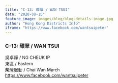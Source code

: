 ```yaml
---
title: "C-13: 環翠 / WAN TSUI"
date: "2020-08-15"
feature_image: images/blog/blog-details-image.jpg
author: "Hong Kong Districts Info"
iframe: "https://www.facebook.com/wantsuipeter"
---
```


### C-13: 環翠 / WAN TSUI  
吳卓燁 / NG CHEUK IP  
東區 / Eastern  
柴灣起動 / Chai Wan March  
https://www.facebook.com/wantsuipeter
